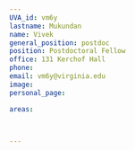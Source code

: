 ```yaml
---
UVA_id: vm6y
lastname: Mukundan
name: Vivek
general_position: postdoc
position: Postdoctoral Fellow
office: 131 Kerchof Hall
phone:
email: vm6y@virginia.edu
image:
personal_page:

areas:



---
```

